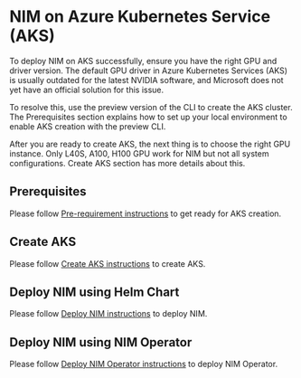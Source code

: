 # NIM on Azure Kubernetes Service (AKS)


To deploy NIM on AKS successfully, ensure you have the right GPU and driver version. The default GPU driver in Azure Kubernetes Services (AKS) is usually outdated for the latest NVIDIA software, and Microsoft does not yet have an official solution for this issue.

To resolve this, use the preview version of the CLI to create the AKS cluster. The Prerequisites section explains how to set up your local environment to enable AKS creation with the preview CLI.

After you are ready to create AKS, the next thing is to choose the right GPU instance.  Only L40S, A100, H100 GPU work for NIM but not all system configurations.  Create AKS section has more details about this.

## Prerequisites

Please follow [Pre-requirement instructions](./prerequisites/README.md) to get ready for AKS creation.

## Create AKS

Please follow [Create AKS instructions](./setup/README.md) to create AKS.

## Deploy NIM using Helm Chart

Please follow [Deploy NIM instructions](../../../helm/README.md) to deploy NIM.

## Deploy NIM using NIM Operator

Please follow [Deploy NIM Operator instructions](nim-operator-setup.md) to deploy NIM Operator.
